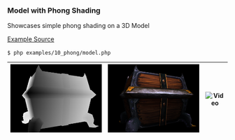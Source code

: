 ### Model with Phong Shading

Showcases simple phong shading on a 3D Model

[Example Source](examples/10_phong/)

```
$ php examples/10_phong/model.php
```


| ![Model Depth](image_depth.tga.png?raw=true) | ![Model Color](image.tga.png?raw=true)     | ![Video](image.tga.jpg?raw=true)      |
|----------------------------------------------|---------------------------------------------|---------------------------------------|
